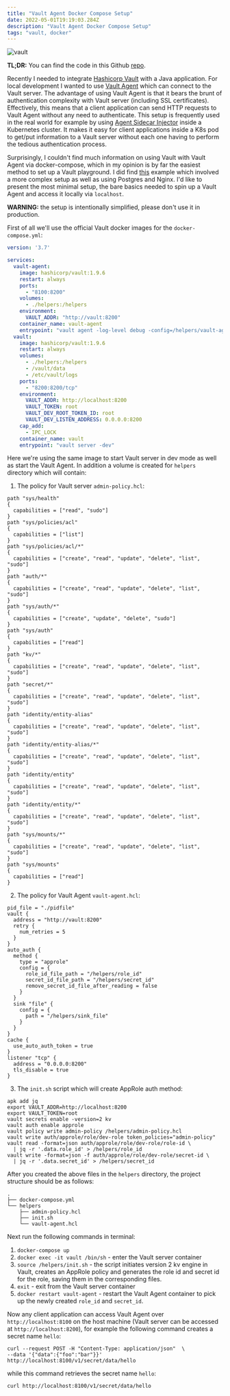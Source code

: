 ```yaml
---
title: "Vault Agent Docker Compose Setup"
date: 2022-05-01T19:19:03.284Z
description: "Vault Agent Docker Compose Setup"
tags: "vault, docker"
---
```


![vault](./vault.jpg)

**TL;DR:** You can find the code in this Github [repo](https://github.com/yossisp/vault-agent-docker-compose).

Recently I needed to integrate [Hashicorp Vault](https://www.hashicorp.com/products/vault) with a Java application. For local development I wanted to use [Vault Agent](https://www.vaultproject.io/docs/agent) which can connect to the Vault server. The advantage of using Vault Agent is that it bears the brunt of authentication complexity with Vault server (including SSL certificates). Effectively, this means that a client application can send HTTP requests to Vault Agent without any need to authenticate. This setup is frequently used in the real world for example by using [Agent Sidecar Injector](https://www.vaultproject.io/docs/platform/k8s/injector) inside a Kubernetes cluster. It makes it easy for client applications inside a K8s pod to get/put information to a Vault server without each one having to perform the tedious authentication process.

Surprisingly, I couldn't find much information on using Vault with Vault Agent via docker-compose, which in my opinion is by far the easiest method to set up a Vault playground. I did find [this](https://gitlab.com/kawsark/vault-agent-docker/-/tree/master) example which involved a more complex setup as well as using Postgres and Nginx. I'd like to present the most minimal setup, the bare basics needed to spin up a Vault Agent and access it locally via `localhost`.

**WARNING:** the setup is intentionally simplified, please don't use it in production.

First of all we'll use the official Vault docker images for the `docker-compose.yml`:
```yml
version: '3.7'

services:
  vault-agent:
    image: hashicorp/vault:1.9.6
    restart: always
    ports:
      - "8100:8200"
    volumes:
      - ./helpers:/helpers
    environment:
      VAULT_ADDR: "http://vault:8200"
    container_name: vault-agent
    entrypoint: "vault agent -log-level debug -config=/helpers/vault-agent.hcl"
  vault:
    image: hashicorp/vault:1.9.6
    restart: always
    volumes:
      - ./helpers:/helpers
      - /vault/data
      - /etc/vault/logs
    ports:
      - "8200:8200/tcp"
    environment:
      VAULT_ADDR: http://localhost:8200
      VAULT_TOKEN: root
      VAULT_DEV_ROOT_TOKEN_ID: root
      VAULT_DEV_LISTEN_ADDRESS: 0.0.0.0:8200
    cap_add:
      - IPC_LOCK
    container_name: vault
    entrypoint: "vault server -dev"
```

Here we're using the same image to start Vault server in dev mode as well as start the Vault Agent. In addition a volume is created for `helpers` directory which will contain:
1. The policy for Vault server `admin-policy.hcl`:
```hcl
path "sys/health"
{
  capabilities = ["read", "sudo"]
}
path "sys/policies/acl"
{
  capabilities = ["list"]
}
path "sys/policies/acl/*"
{
  capabilities = ["create", "read", "update", "delete", "list", "sudo"]
}
path "auth/*"
{
  capabilities = ["create", "read", "update", "delete", "list", "sudo"]
}
path "sys/auth/*"
{
  capabilities = ["create", "update", "delete", "sudo"]
}
path "sys/auth"
{
  capabilities = ["read"]
}
path "kv/*"
{
  capabilities = ["create", "read", "update", "delete", "list", "sudo"]
}
path "secret/*"
{
  capabilities = ["create", "read", "update", "delete", "list", "sudo"]
}
path "identity/entity-alias"
{
  capabilities = ["create", "read", "update", "delete", "list", "sudo"]
}
path "identity/entity-alias/*"
{
  capabilities = ["create", "read", "update", "delete", "list", "sudo"]
}
path "identity/entity"
{
  capabilities = ["create", "read", "update", "delete", "list", "sudo"]
}
path "identity/entity/*"
{
  capabilities = ["create", "read", "update", "delete", "list", "sudo"]
}
path "sys/mounts/*"
{
  capabilities = ["create", "read", "update", "delete", "list", "sudo"]
}
path "sys/mounts"
{
  capabilities = ["read"]
}
```
2. The policy for Vault Agent `vault-agent.hcl`:
```hcl
pid_file = "./pidfile"
vault {
  address = "http://vault:8200"
  retry {
    num_retries = 5
  }
}
auto_auth {
  method {
    type = "approle"
    config = {
      role_id_file_path = "/helpers/role_id"
      secret_id_file_path = "/helpers/secret_id"
      remove_secret_id_file_after_reading = false
    }
  }
  sink "file" {
    config = {
      path = "/helpers/sink_file"
    }
  }
}
cache {
  use_auto_auth_token = true
}
listener "tcp" {
  address = "0.0.0.0:8200"
  tls_disable = true
}
```
3. The `init.sh` script which will create AppRole auth method:
```shell
apk add jq
export VAULT_ADDR=http://localhost:8200
export VAULT_TOKEN=root
vault secrets enable -version=2 kv
vault auth enable approle
vault policy write admin-policy /helpers/admin-policy.hcl
vault write auth/approle/role/dev-role token_policies="admin-policy"
vault read -format=json auth/approle/role/dev-role/role-id \
  | jq -r '.data.role_id' > /helpers/role_id
vault write -format=json -f auth/approle/role/dev-role/secret-id \
  | jq -r '.data.secret_id' > /helpers/secret_id
```

After you created the above files in the `helpers` directory, the project structure should be as follows:
```
.
├── docker-compose.yml
└── helpers
    ├── admin-policy.hcl
    ├── init.sh
    └── vault-agent.hcl
```

Next run the following commands in terminal:

1. `docker-compose up`
2. `docker exec -it vault /bin/sh` - enter the Vault server container
3. `source /helpers/init.sh` - the script initiates version 2 kv engine in Vault, creates an AppRole policy and generates the role id and secret id for the role, saving them in the corresponding files.
4. `exit` - exit from the Vault server container
5. `docker restart vault-agent` - restart the Vault Agent container to pick up the newly created `role_id` and `secret_id`.

Now any client application can access Vault Agent over `http://localhost:8100` on the host machine (Vault server can be accessed at `http://localhost:8200`), for example the following command creates a secret name `hello`:
```shell
curl --request POST -H "Content-Type: application/json"  \
--data '{"data":{"foo":"bar"}}' http://localhost:8100/v1/secret/data/hello
```
while this command retrieves the secret name `hello`:
```shell
curl http://localhost:8100/v1/secret/data/hello
```